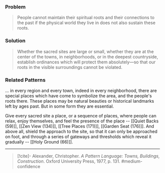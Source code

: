 ### Problem
>People cannot maintain their spiritual roots and their connections to the past if the physical world they live in does not also sustain these roots.

### Solution
>Whether the sacred sites are large or small, whether they are at the center of the towns, in neighborhoods, or in the deepest countryside, establish ordinances which will protect them absolutely—so that our roots in the visible surroundings cannot be violated.

### Related Patterns
... in every region and every town, indeed in every neighborhood, there are special places which have come to symbolize the area, and the people's roots there. These places may be natural beauties or historical landmarks left by ages past. But in some form they are essential.

Give every sacred site a place, or a sequence of places, where people can relax, enjoy themselves, and feel the presence of the place -- [[Quiet Backs (59)]], [[Zen View (134)]], [[Tree Places (171)]], [[Garden Seat (176)]]. And above all, shield the approach to the site, so that it can only be approached on foot, and through a series of gateways and thresholds which reveal it gradually -- [[Holy Ground (66)]].

---

> [!cite]- Alexander, Christopher. _A Pattern Language: Towns, Buildings, Construction_. Oxford University Press, 1977, p. 131.
> #medium-confidence 
